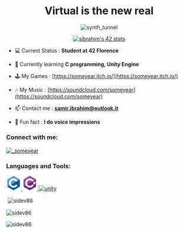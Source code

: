 <h1 align="center">Virtual is the new real</h1>
<div align="center">

![synth_tunnel](https://github.com/sidev86/sidev86/assets/84662823/8f644285-6136-417f-aee0-4330a0afd4e0)

<a href="https://github.com/oakoudad/badge42"><img src="https://badge.mediaplus.ma/greenbinary/sibrahim?1337Badge=off&UM6P=off" alt="sibrahim's 42 stats" /></a>
</div>

- 💻 Current Status : **Student at 42 Florence**

- 🤔 Currently learning **C programming, Unity Engine**

- 🕹️ My Games : [https://someyear.itch.io/](https://someyear.itch.io/)

- 🎶 My Music : [https://soundcloud.com/someyear](https://soundcloud.com/someyear)

- 📫 Contact me : **samir.ibrahim@outlook.it**

- 🤡 Fun fact : **I do voice impressions**

<h3 align="left">Connect with me:</h3>
<p align="left">
<a href="https://twitter.com/_someyear" target="blank"><img align="center" src="https://raw.githubusercontent.com/rahuldkjain/github-profile-readme-generator/master/src/images/icons/Social/twitter.svg" alt="_someyear" height="30" width="40" /></a>
</p>

<h3 align="left">Languages and Tools:</h3>
<p align="left"> <a href="https://www.cprogramming.com/" target="_blank" rel="noreferrer"> <img src="https://raw.githubusercontent.com/devicons/devicon/master/icons/c/c-original.svg" alt="c" width="40" height="40"/> </a> <a href="https://www.w3schools.com/cs/" target="_blank" rel="noreferrer"> <img src="https://raw.githubusercontent.com/devicons/devicon/master/icons/csharp/csharp-original.svg" alt="csharp" width="40" height="40"/> </a> <a href="https://unity.com/" target="_blank" rel="noreferrer"> <img src="https://www.vectorlogo.zone/logos/unity3d/unity3d-icon.svg" alt="unity" width="40" height="40"/> </a> </p>

<p>&nbsp;<img align="center" src="https://github-readme-stats.vercel.app/api?username=sidev86&show_icons=true&locale=en" alt="sidev86" /></p>

<p><img align="center" src="https://github-readme-streak-stats.herokuapp.com/?user=sidev86&" alt="sidev86" /></p>

<p align="left"> <img src="https://komarev.com/ghpvc/?username=sidev86&label=Profile%20views&color=0e75b6&style=flat" alt="sidev86" /> </p>

